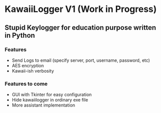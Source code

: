 # KawaiiLogger V1 (Work in Progress)

## Stupid Keylogger for education purpose written in Python

### Features
- Send Logs to email (specify server, port, username, password, etc)
- AES encryption
- Kawaii-ish verbosity


### Features to come
- GUI with Tkinter for easy configuration
- Hide kawaiilogger in ordinary exe file
- More assistant implementation
